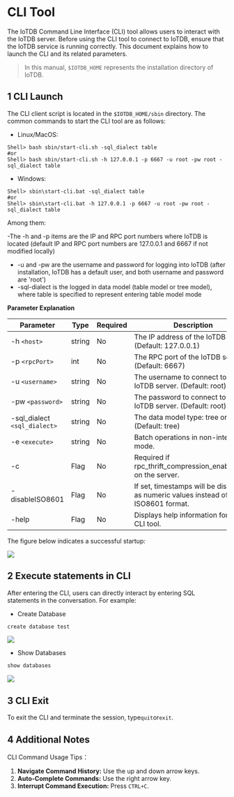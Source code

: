 <!--

    Licensed to the Apache Software Foundation (ASF) under one
    or more contributor license agreements.  See the NOTICE file
    distributed with this work for additional information
    regarding copyright ownership.  The ASF licenses this file
    to you under the Apache License, Version 2.0 (the
    "License"); you may not use this file except in compliance
    with the License.  You may obtain a copy of the License at
    
        http://www.apache.org/licenses/LICENSE-2.0
    
    Unless required by applicable law or agreed to in writing,
    software distributed under the License is distributed on an
    "AS IS" BASIS, WITHOUT WARRANTIES OR CONDITIONS OF ANY
    KIND, either express or implied.  See the License for the
    specific language governing permissions and limitations
    under the License.

-->

# CLI Tool

The IoTDB Command Line Interface (CLI) tool allows users to interact with the IoTDB server. Before using the CLI tool to connect to IoTDB, ensure that the IoTDB service is running correctly. This document explains how to launch the CLI and its related parameters.

> In this manual, `$IOTDB_HOME` represents the installation directory of IoTDB.

## 1 CLI Launch

The CLI client script is located in the `$IOTDB_HOME/sbin` directory. The common commands to start the CLI tool are as follows:

- Linux/MacOS:

```Shell
Shell> bash sbin/start-cli.sh -sql_dialect table
#or
Shell> bash sbin/start-cli.sh -h 127.0.0.1 -p 6667 -u root -pw root -sql_dialect table
```

- Windows:

```Shell
Shell> sbin\start-cli.bat -sql_dialect table
#or
Shell> sbin\start-cli.bat -h 127.0.0.1 -p 6667 -u root -pw root -sql_dialect table
```

Among them:

-The -h and -p items are the IP and RPC port numbers where IoTDB is located (default IP and RPC port numbers are 127.0.0.1 and 6667 if not modified locally)
- -u and -pw are the username and password for logging into IoTDB (after installation, IoTDB has a default user, and both username and password are 'root')
- -sql-dialect is the logged in data model (table model or tree model), where table is specified to represent entering table model mode

**Parameter Explanation**

| **Parameter**              | **Type** | **Required** | **Description**                                              | **Example**         |
| -------------------------- | -------- | ------------ | ------------------------------------------------------------ | ------------------- |
| -h `<host>`                 | string   | No           | The IP address of the IoTDB server. (Default: 127.0.0.1)     | -h 127.0.0.1        |
| -p `<rpcPort>`               | int      | No           | The RPC port of the IoTDB server. (Default: 6667)            | -p 6667             |
| -u `<username>`              | string   | No           | The username to connect to the IoTDB server. (Default: root) | -u root             |
| -pw `<password>`             | string   | No           | The password to connect to the IoTDB server. (Default: root) | -pw root            |
| -sql_dialect `<sql_dialect>` | string   | No           | The data model type: tree or table. (Default: tree)          | -sql_dialect table  |
| -e `<execute>`               | string   | No           | Batch operations in non-interactive mode.                    | -e "show databases" |
| -c                         | Flag     | No           | Required if rpc_thrift_compression_enable=true on the server. | -c                  |
| -disableISO8601            | Flag     | No           | If set, timestamps will be displayed as numeric values instead of ISO8601 format. | -disableISO8601     |
| -help                      | Flag     | No           | Displays help information for the CLI tool.                  | -help               |

The figure below indicates a successful startup:

![](/img/Cli-01.png)


## 2 Execute statements in CLI

After entering the CLI, users can directly interact by entering SQL statements in the conversation. For example:

- Create Database

```Java
create database test
```

![](/img/Cli-02.png)


- Show Databases

```Java
show databases
```

![](/img/Cli-03.png)


## 3 CLI Exit

To exit the CLI and terminate the session, type`quit`or`exit`.

## 4 Additional Notes

CLI Command Usage Tips：

1. **Navigate Command History:** Use the up and down arrow keys.
2. **Auto-Complete Commands:** Use the right arrow key.
3. **Interrupt Command Execution:** Press `CTRL+C`.
